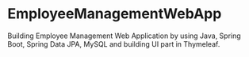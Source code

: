 # EmployeeManagementWebApp
Building Employee Management Web Application by using Java, Spring Boot, Spring Data JPA, MySQL and building UI part in Thymeleaf.
